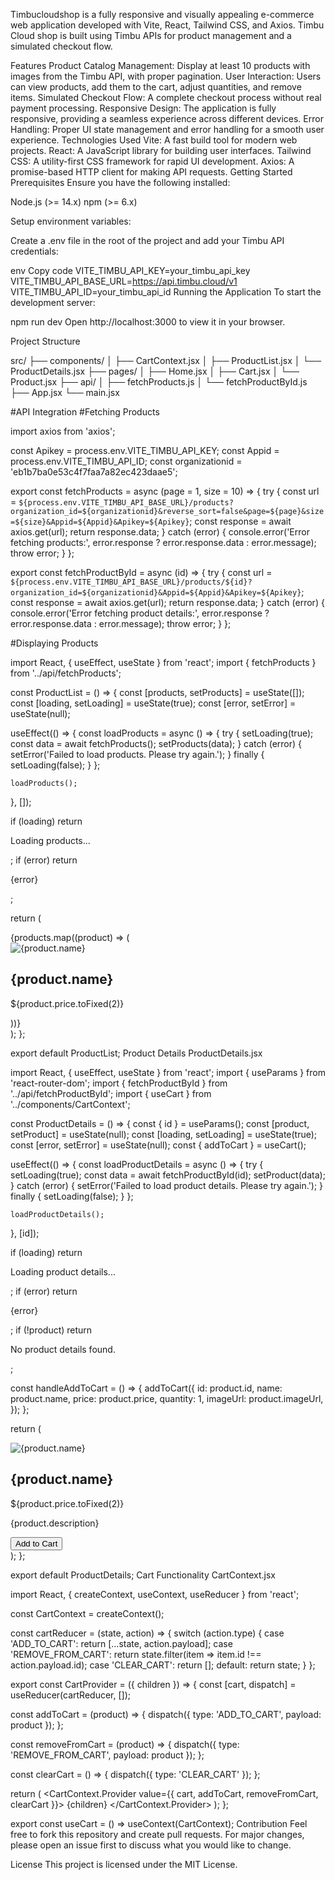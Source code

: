 Timbucloudshop is a fully responsive and visually appealing e-commerce web application developed with Vite, React, Tailwind CSS, and Axios. Timbu Cloud shop is built using Timbu APIs for product management and a simulated checkout flow.

Features
Product Catalog Management: Display at least 10 products with images from the Timbu API, with proper pagination.
User Interaction: Users can view products, add them to the cart, adjust quantities, and remove items.
Simulated Checkout Flow: A complete checkout process without real payment processing.
Responsive Design: The application is fully responsive, providing a seamless experience across different devices.
Error Handling: Proper UI state management and error handling for a smooth user experience.
Technologies Used
Vite: A fast build tool for modern web projects.
React: A JavaScript library for building user interfaces.
Tailwind CSS: A utility-first CSS framework for rapid UI development.
Axios: A promise-based HTTP client for making API requests.
Getting Started
Prerequisites
Ensure you have the following installed:

Node.js (>= 14.x)
npm (>= 6.x)

Setup environment variables:

Create a .env file in the root of the project and add your Timbu API credentials:

env
Copy code
VITE_TIMBU_API_KEY=your_timbu_api_key
VITE_TIMBU_API_BASE_URL=https://api.timbu.cloud/v1
VITE_TIMBU_API_ID=your_timbu_api_id
Running the Application
To start the development server:

npm run dev
Open http://localhost:3000 to view it in your browser.

Project Structure

src/
├── components/
│   ├── CartContext.jsx
│   ├── ProductList.jsx
│   └── ProductDetails.jsx
├── pages/
│   ├── Home.jsx
│   ├── Cart.jsx
│   └── Product.jsx
├── api/
│   ├── fetchProducts.js
│   └── fetchProductById.js
├── App.jsx
└── main.jsx

#API Integration
#Fetching Products

import axios from 'axios';

const Apikey = process.env.VITE_TIMBU_API_KEY;
const Appid = process.env.VITE_TIMBU_API_ID;
const organizationid = 'eb1b7ba0e53c4f7faa7a82ec423daae5';

export const fetchProducts = async (page = 1, size = 10) => {
  try {
    const url = `${process.env.VITE_TIMBU_API_BASE_URL}/products?organization_id=${organizationid}&reverse_sort=false&page=${page}&size=${size}&Appid=${Appid}&Apikey=${Apikey}`;
    const response = await axios.get(url);
    return response.data;
  } catch (error) {
    console.error('Error fetching products:', error.response ? error.response.data : error.message);
    throw error;
  }
};

export const fetchProductById = async (id) => {
  try {
    const url = `${process.env.VITE_TIMBU_API_BASE_URL}/products/${id}?organization_id=${organizationid}&Appid=${Appid}&Apikey=${Apikey}`;
    const response = await axios.get(url);
    return response.data;
  } catch (error) {
    console.error('Error fetching product details:', error.response ? error.response.data : error.message);
    throw error;
  }
};

#Displaying Products

import React, { useEffect, useState } from 'react';
import { fetchProducts } from '../api/fetchProducts';

const ProductList = () => {
  const [products, setProducts] = useState([]);
  const [loading, setLoading] = useState(true);
  const [error, setError] = useState(null);

  useEffect(() => {
    const loadProducts = async () => {
      try {
        setLoading(true);
        const data = await fetchProducts();
        setProducts(data);
      } catch (error) {
        setError('Failed to load products. Please try again.');
      } finally {
        setLoading(false);
      }
    };

    loadProducts();
  }, []);

  if (loading) return <p>Loading products...</p>;
  if (error) return <p className="text-red-500">{error}</p>;

  return (
    <div className="grid grid-cols-1 md:grid-cols-2 lg:grid-cols-3 gap-4">
      {products.map((product) => (
        <div key={product.id} className="bg-white p-4 shadow-md">
          <img src={product.imageUrl} alt={product.name} className="w-full h-64 object-cover" />
          <h2 className="mt-2 text-lg font-semibold">{product.name}</h2>
          <p className="mt-1 text-red-800 font-semibold">${product.price.toFixed(2)}</p>
        </div>
      ))}
    </div>
  );
};

export default ProductList;
Product Details
ProductDetails.jsx

import React, { useEffect, useState } from 'react';
import { useParams } from 'react-router-dom';
import { fetchProductById } from '../api/fetchProductById';
import { useCart } from '../components/CartContext';

const ProductDetails = () => {
  const { id } = useParams();
  const [product, setProduct] = useState(null);
  const [loading, setLoading] = useState(true);
  const [error, setError] = useState(null);
  const { addToCart } = useCart();

  useEffect(() => {
    const loadProductDetails = async () => {
      try {
        setLoading(true);
        const data = await fetchProductById(id);
        setProduct(data);
      } catch (error) {
        setError('Failed to load product details. Please try again.');
      } finally {
        setLoading(false);
      }
    };

    loadProductDetails();
  }, [id]);

  if (loading) return <p>Loading product details...</p>;
  if (error) return <p className="text-red-500">{error}</p>;
  if (!product) return <p>No product details found.</p>;

  const handleAddToCart = () => {
    addToCart({
      id: product.id,
      name: product.name,
      price: product.price,
      quantity: 1,
      imageUrl: product.imageUrl,
    });
  };

  return (
    <div className="container mx-auto p-4">
      <div className="bg-white p-4 shadow-md">
        <img src={product.imageUrl} alt={product.name} className="w-full h-64 object-cover" />
        <h2 className="mt-2 text-lg font-semibold">{product.name}</h2>
        <p className="mt-1 text-red-800 font-semibold">${product.price.toFixed(2)}</p>
        <p className="mt-4">{product.description}</p>
        <button
          onClick={handleAddToCart}
          className="mt-4 px-4 py-2 bg-red-700 text-white rounded"
        >
          Add to Cart
        </button>
      </div>
    </div>
  );
};

export default ProductDetails;
Cart Functionality
CartContext.jsx


import React, { createContext, useContext, useReducer } from 'react';

const CartContext = createContext();

const cartReducer = (state, action) => {
  switch (action.type) {
    case 'ADD_TO_CART':
      return [...state, action.payload];
    case 'REMOVE_FROM_CART':
      return state.filter(item => item.id !== action.payload.id);
    case 'CLEAR_CART':
      return [];
    default:
      return state;
  }
};

export const CartProvider = ({ children }) => {
  const [cart, dispatch] = useReducer(cartReducer, []);

  const addToCart = (product) => {
    dispatch({ type: 'ADD_TO_CART', payload: product });
  };

  const removeFromCart = (product) => {
    dispatch({ type: 'REMOVE_FROM_CART', payload: product });
  };

  const clearCart = () => {
    dispatch({ type: 'CLEAR_CART' });
  };

  return (
    <CartContext.Provider value={{ cart, addToCart, removeFromCart, clearCart }}>
      {children}
    </CartContext.Provider>
  );
};

export const useCart = () => useContext(CartContext);
Contribution
Feel free to fork this repository and create pull requests. For major changes, please open an issue first to discuss what you would like to change.

License
This project is licensed under the MIT License.

